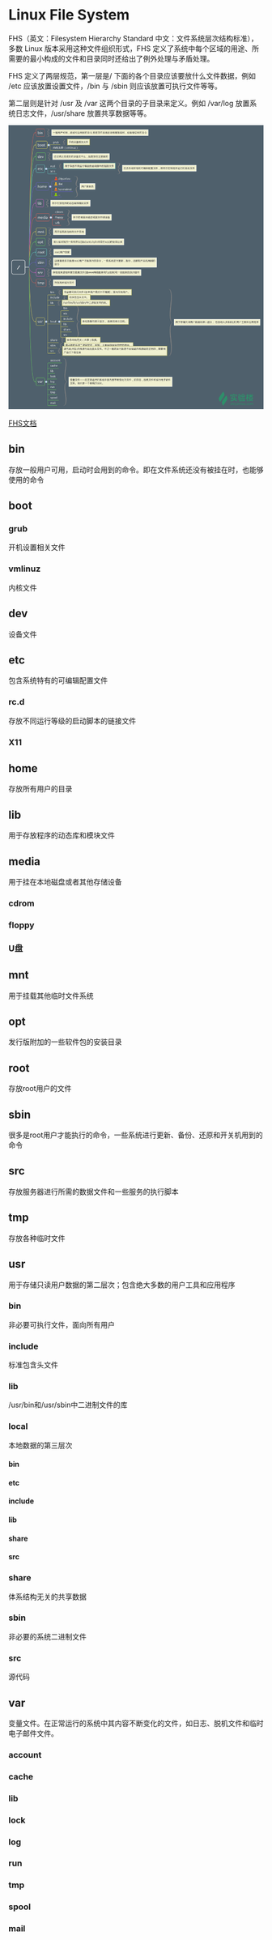 # Linux File System

FHS（英文：Filesystem Hierarchy Standard 中文：文件系统层次结构标准），多数 Linux 版本采用这种文件组织形式，FHS 定义了系统中每个区域的用途、所需要的最小构成的文件和目录同时还给出了例外处理与矛盾处理。

FHS 定义了两层规范，第一层是/ 下面的各个目录应该要放什么文件数据，例如 /etc 应该放置设置文件，/bin 与 /sbin 则应该放置可执行文件等等。

第二层则是针对 /usr 及 /var 这两个目录的子目录来定义。例如 /var/log 放置系统日志文件，/usr/share 放置共享数据等等。

![框架](./PIC/LUNIX_File_SYS/FHS.png)

[FHS文档](http://refspecs.linuxfoundation.org/FHS_2.3/fhs-2.3.pdf)

## bin

存放一般用户可用，启动时会用到的命令。即在文件系统还没有被挂在时，也能够使用的命令

## boot

### grub

开机设置相关文件

### vmlinuz

内核文件

## dev

设备文件

## etc

包含系统特有的可编辑配置文件

### rc.d

存放不同运行等级的启动脚本的链接文件

### X11

## home

存放所有用户的目录

## lib

用于存放程序的动态库和模块文件

## media

用于挂在本地磁盘或者其他存储设备

### cdrom

### floppy

### U盘

## mnt

用于挂载其他临时文件系统

## opt

发行版附加的一些软件包的安装目录

## root

存放root用户的文件

## sbin

很多是root用户才能执行的命令，一些系统进行更新、备份、还原和开关机用到的命令

## src

存放服务器进行所需的数据文件和一些服务的执行脚本

## tmp 

存放各种临时文件

## usr

用于存储只读用户数据的第二层次；包含绝大多数的用户工具和应用程序

### bin

非必要可执行文件，面向所有用户

### include

标准包含头文件

### lib

/usr/bin和/usr/sbin中二进制文件的库

### local

本地数据的第三层次

#### bin

#### etc

#### include

#### lib

#### share

#### src

### share

体系结构无关的共享数据

### sbin

非必要的系统二进制文件

### src

源代码

## var

变量文件。在正常运行的系统中其内容不断变化的文件，如日志、脱机文件和临时电子邮件文件。

### account
### cache
### lib
### lock
### log
### run
### tmp
### spool
### mail
